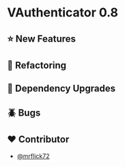 # VAuthenticator 0.8

## :star: New Features

## :art: Refactoring

## :hammer: Dependency Upgrades

## :beetle: Bugs

## :heart: Contributor

- [@mrflick72](https://github.com/mrFlick72)